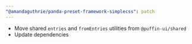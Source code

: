 ```yaml
---
"@amandaguthrie/panda-preset-framework-simplecss": patch
---
```


- Move shared `entries` and `fromEntries` utilities from `@puffin-ui/shared`
- Update dependencies
